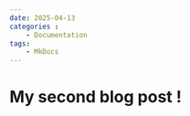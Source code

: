 ```yaml
---
date: 2025-04-13
categories : 
    - Documentation 
tags: 
    - MkDocs
---
```


# My second blog post !